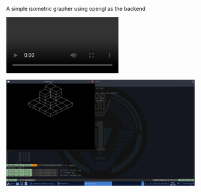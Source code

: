 A simple isometric grapher using opengl as the backend

<video controls>
	<source src="ss.webm" />
</video>

![](ss.png)
